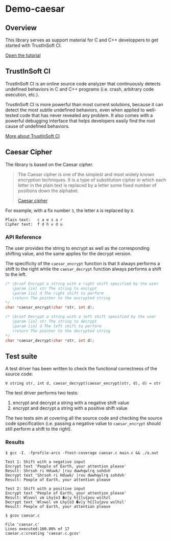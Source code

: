 # Demo-caesar

## Overview

This library serves as support material for C and C++ developpers to get started with TrustInSoft CI.

[Open the tutorial](https://docs.ci.trust-in-soft.com/tutorial "TrustInSoft CI tutorial")

## TrustInSoft CI

TrustInSoft CI is an online source code analyzer that continuously detects undefined behaviors in C and C++ programs (i.e. crash, arbitrary code execution, etc.).

TrustInSoft CI is more powerful than most current solutions, because it can detect the most subtle undefined behaviors, even when applied to well-tested code that has never revealed any problem. It also comes with a powerful debugging interface that helps developers easily find the root cause of undefined behaviors.

[More about TrustInSoft CI](https://ci.trust-in-soft.com "TrustInSoft CI sign-in page")

## Caesar Cipher

The library is based on the Caesar cipher.

> The Caesar cipher is one of the simplest and most widely known
> encryption techniques. It is a type of substitution cipher in which
> each letter in the plain text is replaced by a letter some fixed
> number of positions down the alphabet.
>
> [Caesar cipher](http://en.wikipedia.org/caesar_cypher)

For example, with a fix number `3`, the letter `A` is replaced by `D`.

```
Plain text:   c a e s a r
Cipher text:  f d h v d u
```

### API Reference

The user provides the string to encrypt as well as the corresponding
shifting value, and the same applies for the decrypt version.

The specificity of the `caesar_encrypt` function is that it always
performs a shift to the right while the `caesar_decrypt` function
always performs a shift to the left.

```c
/* \brief Encrypt a string with a right shift specified by the user
   \param [in] str The string to encrypt
   \param [in] d The right shift to perform
   \return The pointer to the encrypted string
*/
char *caesar_encrypt(char *str, int d);

/* \brief Decrypt a string with a left shift specified by the user
   \param [in] str The string to decrypt
   \param [in] d The left shift to perform
   \return The pointer to the decrypted string
*/
char *caesar_decrypt(char *str, int d);
```

## Test suite

A test driver has been written to check the functional correctness of
the source code:

```
∀ string str, int d, caesar_decrypt(caesar_encrypt(str, d), d) = str
```

The test driver performs two tests:

1. encrypt and decrypt a string with a negative shift value
2. encrypt and decrypt a string with a positive shift value

The two tests aim at covering all the source code and checking the
source code specification (i.e. passing a negative value to
`caesar_encrypt` should still perform a shift to the right).

### Results

```
$ gcc -I. -fprofile-arcs -ftest-coverage caesar.c main.c && ./a.out

Test 1: Shift with a negative input
Encrypt text 'People of Earth, your attention please'
Result: Shrsoh ri Hduwk/ |rxu dwwhqwlrq sohdvh
Decrypt text 'Shrsoh ri Hduwk/ |rxu dwwhqwlrq sohdvh'
Result: People of Earth, your attention please

Test 2: Shift with a positive input
Encrypt text 'People of Earth, your attention please'
Result: Wlvwsl vm Lhy{o3 �v|y h{{lu{pvu wslhzl
Decrypt text 'Wlvwsl vm Lhy{o3 �v|y h{{lu{pvu wslhzl'
Result: People of Earth, your attention please
```

```
$ gcov caesar.c

File 'caesar.c'
Lines executed:100.00% of 17
caesar.c:creating 'caesar.c.gcov'
```
